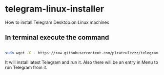 # telegram-linux-installer
How to install Telegram Desktop on Linux machines

## In terminal execute the command

```bash

sudo wget -O - https://raw.githubusercontent.com/p1ratrulezzz/telegram-linux-installer/master/telegram-installer.sh | sudo -E bash

```

It will install latest Telegram and run it. Also there will be an entry in Menu to run Telegram from it.
